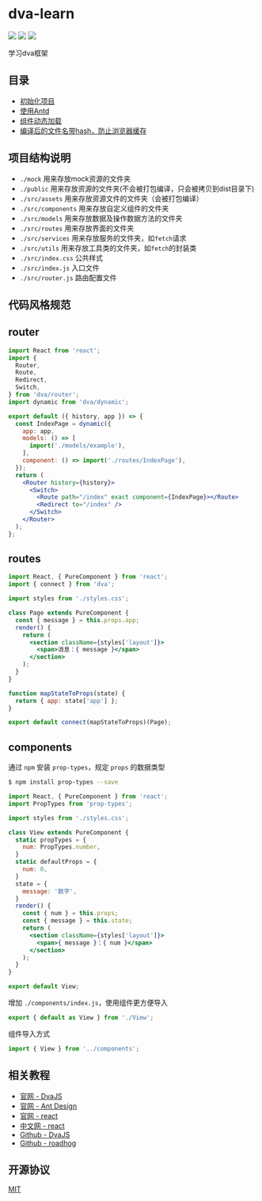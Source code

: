 # dva-learn

[![](https://img.shields.io/badge/react-^16.2.0-brightgreen.svg?style=flat-square)](https://github.com/facebook/react)
[![](https://img.shields.io/badge/ant--design-^3.6.3-yellowgreen.svg?style=flat-square)](https://github.com/ant-design/ant-design)
[![](https://img.shields.io/badge/dva-^2.3.1-orange.svg?style=flat-square)](https://github.com/dvajs/dva)

学习dva框架

## 目录

- [初始化项目](./docs/初始化项目.md)
- [使用Antd](./docs/使用Antd.md)
- [组件动态加载](./docs/组件动态加载.md)
- [编译后的文件名带hash，防止浏览器缓存](./docs/编译后的文件名带hash，防止浏览器缓存.md)

## 项目结构说明

- `./mock` 用来存放mock资源的文件夹
- `./public` 用来存放资源的文件夹(不会被打包编译，只会被拷贝到dist目录下)
- `./src/assets` 用来存放资源文件的文件夹（会被打包编译）
- `./src/components` 用来存放自定义组件的文件夹
- `./src/models` 用来存放数据及操作数据方法的文件夹
- `./src/routes` 用来存放界面的文件夹
- `./src/services` 用来存放服务的文件夹，如`fetch`请求
- `./src/utils` 用来存放工具类的文件夹，如`fetch`的封装类
- `./src/index.css` 公共样式
- `./src/index.js` 入口文件
- `./src/router.js` 路由配置文件

## 代码风格规范

## router

```jsx
import React from 'react';
import {
  Router,
  Route,
  Redirect,
  Switch,
} from 'dva/router';
import dynamic from 'dva/dynamic';

export default ({ history, app }) => {
  const IndexPage = dynamic({
    app: app,
    models: () => [
      import('./models/example'),
    ],
    component: () => import('./routes/IndexPage'),
  });
  return (
    <Router history={history}>
      <Switch>
        <Route path="/index" exact component={IndexPage}></Route>
        <Redirect to="/index" />
      </Switch>
    </Router>
  );
};
```

## routes

```jsx
import React, { PureComponent } from 'react';
import { connect } from 'dva';

import styles from './styles.css';

class Page extends PureComponent {
  const { message } = this.props.app;
  render() {
    return (
      <section className={styles['layout']}>
        <span>消息：{ message }</span>
      </section>
    );
  }
}

function mapStateToProps(state) {
  return { app: state['app'] };
}

export default connect(mapStateToProps)(Page);
```

## components

通过 `npm` 安装 `prop-types`，规定 `props` 的数据类型

```bash
$ npm install prop-types --save
```

```jsx
import React, { PureComponent } from 'react';
import PropTypes from 'prop-types';

import styles from './styles.css';

class View extends PureComponent {
  static propTypes = {
    num: PropTypes.number,
  }
  static defaultProps = {
    num: 0,
  }
  state = {
    message: '数字',
  }
  render() {
    const { num } = this.props;
    const { message } = this.state;
    return (
      <section className={styles['layout']}>
        <span>{ message }：{ num }</span>
      </section>
    );
  }
}

export default View;
```

增加 `./components/index.js`，使用组件更方便导入

```jsx
export { default as View } from './View';
```

组件导入方式

```jsx
import { View } from '../components';
```

## 相关教程

- [官网 - DvaJS](https://dvajs.com/)
- [官网 - Ant Design](https://ant.design/index-cn/)
- [官网 - react](https://reactjs.org/)
- [中文网 - react](https://doc.react-china.org/)
- [Github - DvaJS](https://github.com/dvajs/dva/)
- [Github - roadhog](https://github.com/sorrycc/roadhog/)

## 开源协议

[MIT](https://tldrlegal.com/license/mit-license)
